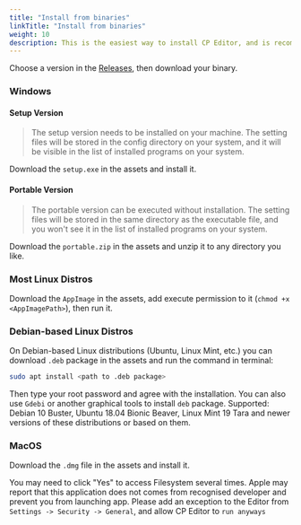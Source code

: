 ```yaml
---
title: "Install from binaries"
linkTitle: "Install from binaries"
weight: 10
description: This is the easiest way to install CP Editor, and is recommended for most users.
---
```


Choose a version in the [Releases](https://github.com/cpeditor/cpeditor/releases), then download your binary.

### Windows

#### Setup Version

> The setup version needs to be installed on your machine. The setting files will be stored in the config directory on your system, and it will be visible in the list of installed programs on your system.

Download the `setup.exe` in the assets and install it.

#### Portable Version

> The portable version can be executed without installation. The setting files will be stored in the same directory as the executable file, and you won't see it in the list of installed programs on your system.

Download the `portable.zip` in the assets and unzip it to any directory you like.

### Most Linux Distros

Download the `AppImage` in the assets, add execute permission to it (`chmod +x <AppImagePath>`), then run it.

### Debian-based Linux Distros

On Debian-based Linux distributions (Ubuntu, Linux Mint, etc.) you can download `.deb` package in the assets and run the command in terminal:

```sh
sudo apt install <path to .deb package>
```

Then type your root password and agree with the installation. You can also use `Gdebi` or another graphical tools to install `deb` package. Supported: Debian 10 Buster, Ubuntu 18.04 Bionic Beaver, Linux Mint 19 Tara and newer versions of these distributions or based on them.

### MacOS

Download the `.dmg` file in the assets and install it.

You may need to click "Yes" to access Filesystem several times. Apple may report that this application does not comes from recognised developer and prevent you from launching app. Please add an exception to the Editor from `Settings -> Security -> General`, and allow CP Editor to `run anyways`
